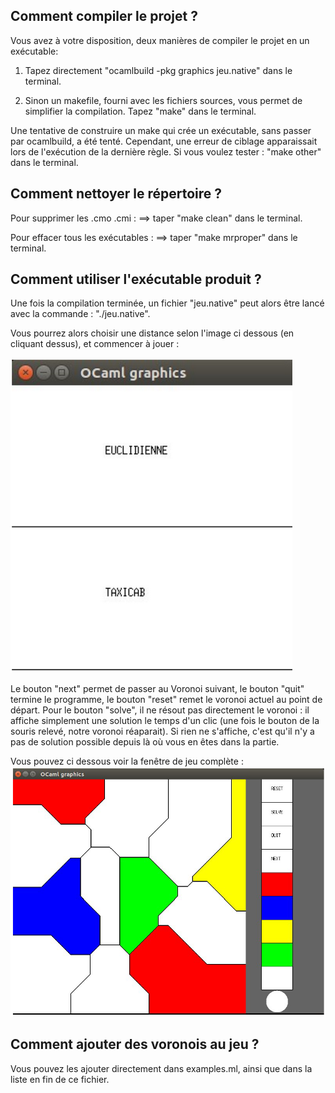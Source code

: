 Comment compiler le projet ?
---------------------------

Vous avez à votre disposition, deux manières de compiler le projet en un exécutable:

1. Tapez directement "ocamlbuild -pkg graphics jeu.native" dans le terminal.

2. Sinon un makefile, fourni avec les fichiers sources, vous permet de simplifier la compilation. Tapez "make" dans le terminal.

Une tentative de construire un make qui crée un exécutable, sans passer par ocamlbuild, a été tenté.
Cependant, une erreur de ciblage apparaissait lors de l'exécution de la dernière règle.
Si vous voulez tester : "make other" dans le terminal.


Comment nettoyer le répertoire ?
-------------------------------

Pour supprimer les .cmo .cmi :
 ==> taper "make clean" dans le terminal.

Pour effacer tous les exécutables :
 ==> taper "make mrproper" dans le terminal.


Comment utiliser l'exécutable produit ?
--------------------------------------

Une fois la compilation terminée, un fichier "jeu.native" peut alors être lancé avec la commande :
"./jeu.native".

Vous pourrez alors choisir une distance selon l'image ci dessous (en cliquant dessus), et commencer à jouer :

![Selection](Capture_Selec.PNG)

Le bouton "next" permet de passer au Voronoi suivant, le bouton "quit" termine le programme, le bouton "reset" remet le voronoi actuel au point de départ.
Pour le bouton "solve", il ne résout pas directement le voronoi : il affiche simplement une solution le temps d'un clic (une fois le bouton de la souris relevé, notre voronoi réaparait). Si rien ne s'affiche, c'est qu'il n'y a pas de solution possible depuis là où vous en êtes dans la partie.

Vous pouvez ci dessous voir la fenêtre de jeu complète :
![Game](Capture_game.PNG)

Comment ajouter des voronois au jeu ?
------------------------------------

Vous pouvez les ajouter directement dans examples.ml, ainsi que dans la liste en fin de ce fichier.
